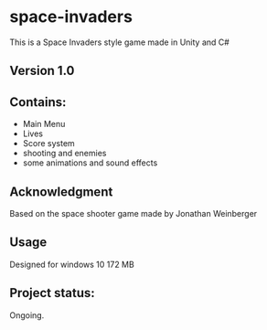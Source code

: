 # space-invaders
This is a Space Invaders style game made in Unity and C#
## Version 1.0
## Contains:
  - Main Menu
  - Lives
  - Score system
  - shooting and enemies
  - some animations and sound effects
## Acknowledgment
Based on the space shooter game made by Jonathan Weinberger
## Usage
Designed for windows 10
172 MB
## Project status:
Ongoing.
